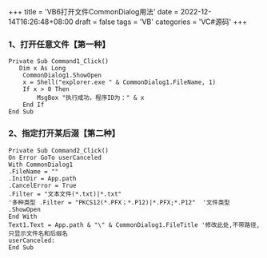 +++
title = 'VB6打开文件CommonDialog用法'
date = 2022-12-14T16:26:48+08:00
draft = false
tags = 'VB'
categories = 'VC#源码'
+++

### 1、打开任意文件【第一种】
``` vb.net {linenos=inline}
Private Sub Command1_Click()
   Dim x As Long
    CommonDialog1.ShowOpen
    x = Shell("explorer.exe " & CommonDialog1.FileName, 1) 
    If x > 0 Then  
        MsgBox "执行成功，程序ID为：" & x
    End If
End Sub
```
### 2、指定打开某后涰【第二种】
``` vb.net {linenos=inline}
Private Sub Command2_Click()
On Error GoTo userCanceled
With CommonDialog1
.FileName = ""
.InitDir = App.path
.CancelError = True
.Filter = "文本文件(*.txt)|*.txt"
'多种类型 .Filter = "PKCS12(*.PFX；*.P12)|*.PFX;*.P12"  '文件类型
.ShowOpen
End With
Text1.Text = App.path & "\" & CommonDialog1.FileTitle '修改此处,不带路径,只显示文件名和后缀名
userCanceled:
End Sub
```